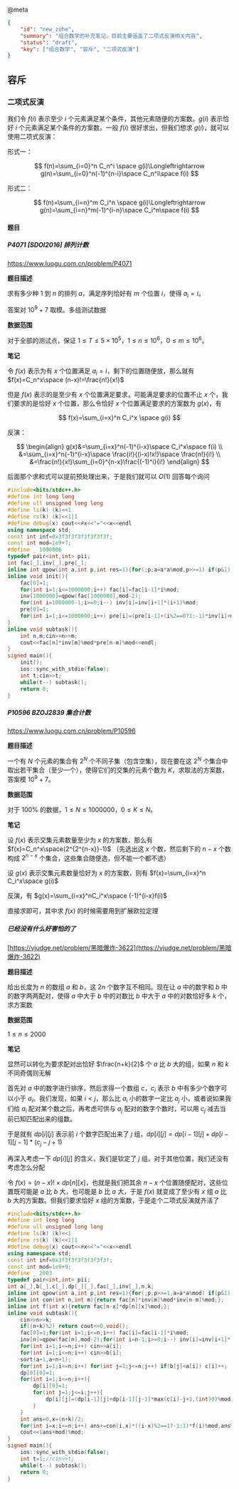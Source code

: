 @meta

```json
{
	"id": "new_zuhe",
	"summary": "组合数学的补充笔记，目前主要涵盖了二项式反演相关内容",
	"status": "draft",
	"key": ["组合数学", "容斥", "二项式反演"]
}
```

## 容斥

### 二项式反演

我们令 $f(i)$ 表示至少 $i$ 个元素满足某个条件，其他元素随便的方案数。$g(i)$ 表示恰好 $i$ 个元素满足某个条件的方案数。一般 $f(i)$ 很好求出，但我们想求 $g(i)$，就可以使用二项式反演：

形式一：

$$
f(n)=\sum_{i=0}^n C_n^i \space  g(i)\Longleftrightarrow g(n)=\sum_{i=0}^n(-1)^{n-i}\space C_n^i\space f(i)
$$

形式二：

$$
f(n)=\sum_{i=n}^m C_i^n \space  g(i)\Longleftrightarrow g(n)=\sum_{i=n}^m(-1)^{i-n}\space C_i^n\space f(i)
$$

#### 题目

##### P4071 [SDOI2016] 排列计数

https://www.luogu.com.cn/problem/P4071

**题目描述**

求有多少种 $1$ 到 $n$ 的排列 $a$，满足序列恰好有 $m$ 个位置 $i$，使得 $a_i = i$。

答案对 $10^9 + 7$ 取模。多组测试数据

**数据范围**

对于全部的测试点，保证 $1 \leq T \leq 5 \times 10^5$，$1 \leq n \leq 10^6$，$0 \leq m \leq 10^6$。

**笔记**

令 $f(x)$ 表示为有 $x$ 个位置满足 $a_i=i$，剩下的位置随便放，那么就有 $f(x)=C_n^x\space (n-x)!=\frac{n!}{x!}$

但是 $f(x)$ 表示的是至少有 $x$ 个位置满足要求，可能满足要求的位置不止 $x$ 个，我们要求的是恰好 $x$ 个位置，那么令恰好 $x$ 个位置满足要求的方案数为 $g(x)$，有

$$
f(x)=\sum_{i=x}^n C_i^x \space  g(i)
$$

反演：

$$
\begin{align}
g(x)&=\sum_{i=x}^n(-1)^{i-x}\space C_i^x\space f(i) \\
&=\sum_{i=x}^n(-1)^{i-x}\space \frac{i!}{(i-x)!x!}\space \frac{n!}{i!} \\
&=\frac{n!}{x!}\sum_{i=0}^{n-x}\frac{(-1)^i}{i!}
\end{align}
$$

后面那个求和式可以提前预处理出来，于是我们就可以 $O(1)$ 回答每个询问

```cpp
#include<bits/stdc++.h>
#define int long long
#define ull unsigned long long
#define ls(k) (k)<<1
#define rs(k) (k)<<1|1
#define debug(x) cout<<#x<<"="<<x<<endl
using namespace std;
const int inf=0x3f3f3f3f3f3f3f3f;
const int mod=1e9+7;
#define _ 1000006
typedef pair<int,int> pii;
int fac[_],inv[_],pre[_];
inline int qpow(int a,int p,int res=1){for(;p;a=a*a%mod,p>>=1) if(p&1) res=res*a%mod;return res;}
inline void init(){
    fac[0]=1;
    for(int i=1;i<=1000000;i++) fac[i]=fac[i-1]*i%mod;
    inv[1000000]=qpow(fac[1000000],mod-2);
    for(int i=1000000-1;i>=0;i--) inv[i]=inv[i+1]*(i+1)%mod;
    pre[0]=1;
    for(int i=1;i<=1000000;i++) pre[i]=(pre[i-1]+(i%2==0?1:-1)*inv[i]+mod)%mod;
}
inline void subtask(){
    int n,m;cin>>n>>m;
    cout<<fac[n]*inv[m]%mod*pre[n-m]%mod<<endl;
}
signed main(){
    init();
    ios::sync_with_stdio(false);
    int t;cin>>t;
    while(t--) subtask();
    return 0;
}
```

##### P10596 BZOJ2839 集合计数

https://www.luogu.com.cn/problem/P10596

**题目描述**

一个有 $N$ 个元素的集合有 $2^N$ 个不同子集（包含空集），现在要在这 $2^N$ 个集合中取出若干集合（至少一个），使得它们的交集的元素个数为 $K$，求取法的方案数，答案模 $10^9+7$。

**数据范围**

对于 $100\%$ 的数据，$1\leq N\leq 1000000$，$0\leq K\leq N$。

**笔记**

设 $f(x)$ 表示交集元素数量至少为 $x$ 的方案数，那么有 $f(x)=C_n^x\space(2^{2^{n-x}}-1)$ （先选出这 $x$ 个数，然后剩下的 $n-x$ 个数构成 $2^{n-x}$ 个集合，这些集合随便选，但不能一个都不选）

设 $g(x)$ 表示交集元素数量恰好为 $x$ 的方案数，则有 $f(x)=\sum_{i=x}^n C_i^x\space g(i)$

反演，有 $g(x)=\sum_{i=x}^nC_i^x\space (-1)^{i-x}f(i)$

直接求即可，其中求 $f(x)$ 的时候需要用到扩展欧拉定理

##### 已经没有什么好害怕的了

[https://vjudge.net/problem/黑暗爆炸-3622](https://vjudge.net/problem/黑暗爆炸-3622)

**题目描述**

给出长度为 $n$ 的数组 $a$ 和 $b$，这 $2n$ 个数字互不相同。现在让 $a$ 中的数字和 $b$ 中的数字两两配对，使得 $a$ 中大于 $b$ 中的对数比 $b$ 中大于 $a$ 中的对数恰好多 $k$ 个，求方案数

**数据范围**

$1\le n \le 2000$

**笔记**

显然可以转化为要求配对出恰好 $\frac{n+k}{2}$ 个 $a$ 比 $b$ 大的组，如果 $n$ 和 $k$ 不同奇偶则无解

首先对 $a$ 中的数字进行排序，然后求得一个数组 $c$，$c_i$ 表示 $b$ 中有多少个数字可以小于 $a_i$。我们发现，如果 $i<j$，那么比 $a_i$ 小的数字一定比 $a_j$ 小，或者说如果我们给 $a_i$ 配对某个数之后，再考虑可供与 $a_j$ 配对的数字个数时，可以用 $c_j$ 减去当前已知匹配出来的组数。

于是就有 $dp[i][j]$ 表示前 $i$ 个数字匹配出来了 $j$ 组，$dp[i][j]=dp[i-1][j]+dp[i-1][j-1]*(c_j-j+1)$

再深入考虑一下 $dp[i][j]$ 的含义，我们是钦定了 $j$ 组，对于其他位置，我们还没有考虑怎么分配

令 $f(x)=(n-x)!\times dp[n][x]$，也就是我们把其余 $n-x$ 个位置随便配对，这些位置既可能是 $a$ 比 $b$ 大，也可能是 $b$ 比 $a$ 大，于是 $f(x)$ 就变成了至少有 $x$ 组 $a$ 比 $b$ 大的方案数。但我们要求恰好 $x$ 组的方案数，于是走个二项式反演就齐活了

```cpp
#include<bits/stdc++.h>
#define int long long
#define ull unsigned long long
#define ls(k) (k)<<1
#define rs(k) (k)<<1|1
#define debug(x) cout<<#x<<"="<<x<<endl
using namespace std;
const int inf=0x3f3f3f3f3f3f3f3f;
const int mod=1e9+9;
#define _ 2003
typedef pair<int,int> pii;
int a[_],b[_],c[_],dp[_][_],fac[_],inv[_],n,k;
inline int qpow(int a,int p,int res=1){for(;p;p>>=1,a=a*a%mod) if(p&1) res=res*a%mod;return res;}
inline int con(int n,int m){return fac[n]*inv[m]%mod*inv[n-m]%mod;};
inline int f(int x){return fac[n-x]*dp[n][x]%mod;};
inline void subtask(){
    cin>>n>>k;
    if((n+k)%2) return cout<<0,void();
    fac[0]=1;for(int i=1;i<=n;i++) fac[i]=fac[i-1]*i%mod;
    inv[n]=qpow(fac[n],mod-2);for(int i=n-1;i>=0;i--) inv[i]=inv[i+1]*(i+1)%mod;
    for(int i=1;i<=n;i++) cin>>a[i];
    for(int i=1;i<=n;i++) cin>>b[i];
    sort(a+1,a+n+1);
    for(int i=1;i<=n;i++) for(int j=1;j<=n;j++) if(b[j]<a[i]) c[i]++;
    dp[0][0]=1;
    for(int i=1;i<=n;i++){
        dp[i][0]=1;
        for(int j=1;j<=i;j++){
            dp[i][j]=(dp[i-1][j]+dp[i-1][j-1]*max(c[i]-j+1,(int)0)%mod)%mod;
        }
    }
    int ans=0,x=(n+k)/2;
    for(int i=x;i<=n;i++) ans+=con(i,x)*((i-x)%2==1?-1:1)*f(i)%mod,ans%=mod;
    cout<<(ans+mod)%mod;
}
signed main(){
    ios::sync_with_stdio(false);
    int t=1;//cin>>t;
    while(t--) subtask();
    return 0;
}
```
